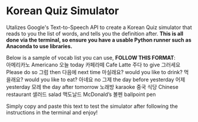 # Korean Quiz Simulator

Utalizes Google's Text-to-Speech API to create a Korean Quiz simulator that reads to you the list of words, and tells you the definition after. 
**This is all done via the terminal, so ensure you have a usable Python runner such as Anaconda to use libraries.**

<p>Below is a sample of vocab list you can use, <b>FOLLOW THIS FORMAT</b>:<br>아메리카노 Americano 오늘 today 카페라떼 Cafe Latte 주다 to give 그러세요 Please do so 그럼 then 다음에 next time 마실래요? would you like to drink? 먹을래요? would you like to eat? 아녜요 no 그제 the day before yesterday 어제 yesterday 모레 the day after tomorrow 노래방 karaoke 중국 식당 Chinese restaurant 
샐러드 salad 맥도날드 McDonald’s 볼펜 ballpoint pen</p>

Simply copy and paste this text to test the simulator after following the instructions in the terminal and enjoy!
